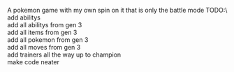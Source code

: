 A pokemon game with my own spin on it that is only the battle mode
TODO:\ 
add abilitys\
add all abilitys from gen 3\
add all items from gen 3\
add all pokemon from gen 3\
add all moves from gen 3\
add trainers all the way up to champion\
make code neater
